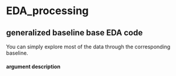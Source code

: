 # EDA_processing

## generalized baseline base EDA code
You can simply explore most of the data through the corresponding baseline.

#### argument description
